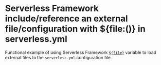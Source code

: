 # Serverless Framework include/reference an external file/configuration with ${file:()} in serverless.yml

Functional example of using Serverless Framework [`${file}`](https://www.serverless.com/framework/docs/providers/aws/guide/variables) variable to load external files to the `serverless.yml` configuration file.
